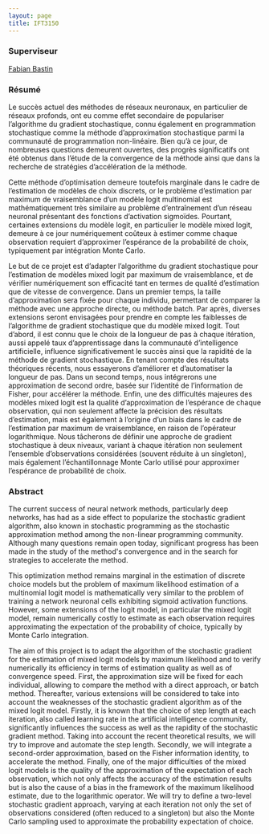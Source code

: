 ```yaml
---
layout: page
title: IFT3150
---
```


### Superviseur
[Fabian Bastin](http://www.iro.umontreal.ca/~bastin/)

### Résumé
Le succès actuel des méthodes de réseaux neuronaux, en particulier de réseaux profonds, ont eu comme effet secondaire de populariser l’algorithme du gradient stochastique, connu également en programmation stochastique comme la méthode d’approximation stochastique parmi la communauté de programmation non-linéaire. Bien qu’à ce jour, de nombreuses questions demeurent ouvertes, des progrès significatifs ont été obtenus dans l’étude de la convergence de la méthode ainsi que dans la recherche de stratégies d’accélération de la méthode.

Cette méthode d’optimisation demeure toutefois marginale dans le cadre de l’estimation de modèles de choix discrets, or le problème d’estimation par maximum de vraisemblance d’un modèle logit multinomial est mathématiquement très similaire au problème d’entraînement d’un réseau neuronal présentant des fonctions d’activation sigmoïdes. Pourtant, certaines extensions du modèle logit, en particulier le modèle mixed logit, demeure à ce jour numériquement coûteux à estimer comme chaque observation requiert d’approximer l’espérance de la probabilité de choix, typiquement par intégration Monte Carlo.

Le but de ce projet est d’adapter l’algorithme du gradient stochastique pour l’estimation de modèles mixed logit par maximum de vraisemblance, et de vérifier numériquement son efficacité tant en termes de qualité d’estimation que de vitesse de convergence. Dans un premier temps, la taille d’approximation sera fixée pour chaque individu, permettant de comparer la méthode avec une approche directe, ou méthode batch. Par après, diverses extensions seront envisagées pour prendre en compte les faiblesses de l’algorithme de gradient stochastique que du modèle mixed logit. Tout d’abord, il est connu que le choix de la longueur de pas à chaque itération, aussi appelé taux d’apprentissage dans la communauté d’intelligence artificielle, influence significativement le succès ainsi que la rapidité de la méthode de gradient stochastique. En tenant compte des résultats théoriques récents, nous essayerons d’améliorer et d’automatiser la longueur de pas. Dans un second temps, nous intégrerons une approximation de second ordre, basée sur l’identité de l’information de Fisher, pour accélérer la méthode. Enfin, une des difficultés majeures des modèles mixed logit est la qualité d’approximation de l’espérance de chaque observation, qui non seulement affecte la précision des résultats d’estimation, mais est également à l’origine d’un biais dans le cadre de l’estimation par maximum de vraisemblance, en raison de l’opérateur logarithmique. Nous tâcherons de définir une approche de gradient stochastique à deux niveaux, variant à chaque itération non seulement l’ensemble d’observations considérées (souvent réduite à un singleton), mais également l’échantillonnage Monte Carlo utilisé pour approximer l’espérance de probabilité de choix.

### Abstract
The current success of neural network methods, particularly deep networks, has had as a side effect to popularize the stochastic gradient algorithm, also known in stochastic programming as the stochastic approximation method among the non-linear programming community. Although many questions remain open today, significant progress has been made in the study of the method's convergence and in the search for strategies to accelerate the method.

This optimization method remains marginal in the estimation of discrete choice models but the problem of maximum likelihood estimation of a multinomial logit model is mathematically very similar to the problem of training a network neuronal cells exhibiting sigmoid activation functions. However, some extensions of the logit model, in particular the mixed logit model, remain numerically costly to estimate as each observation requires approximating the expectation of the probability of choice, typically by Monte Carlo integration.

The aim of this project is to adapt the algorithm of the stochastic gradient for the estimation of mixed logit models by maximum likelihood and to verify numerically its efficiency in terms of estimation quality as well as of convergence speed. First, the approximation size will be fixed for each individual, allowing to compare the method with a direct approach, or batch method. Thereafter, various extensions will be considered to take into account the weaknesses of the stochastic gradient algorithm as of the mixed logit model. Firstly, it is known that the choice of step length at each iteration, also called learning rate in the artificial intelligence community, significantly influences the success as well as the rapidity of the stochastic gradient method. Taking into account the recent theoretical results, we will try to improve and automate the step length. Secondly, we will integrate a second-order approximation, based on the Fisher information identity, to accelerate the method. Finally, one of the major difficulties of the mixed logit models is the quality of the approximation of the expectation of each observation, which not only affects the accuracy of the estimation results but is also the cause of a bias in the framework of the maximum likelihood estimate, due to the logarithmic operator. We will try to define a two-level stochastic gradient approach, varying at each iteration not only the set of observations considered (often reduced to a singleton) but also the Monte Carlo sampling used to approximate the probability expectation of choice.
